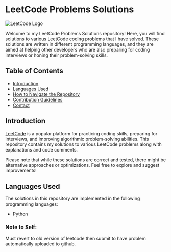 # LeetCode Problems Solutions

![LeetCode Logo](https://assets.leetcode.com/static_assets/public/webpack_bundles/images/logo-dark.e99485d9b.svg)

Welcome to my LeetCode Problems Solutions repository! Here, you will find solutions to various LeetCode coding problems that I have solved. These solutions are written in different programming languages, and they are aimed at helping other developers who are also preparing for coding interviews or honing their problem-solving skills.

## Table of Contents

- [Introduction](#introduction)
- [Languages Used](#languages-used)
- [How to Navigate the Repository](#how-to-navigate-the-repository)
- [Contribution Guidelines](#contribution-guidelines)
- [Contact](#contact)

## Introduction

[LeetCode](https://leetcode.com/) is a popular platform for practicing coding skills, preparing for interviews, and improving algorithmic problem-solving abilities. This repository contains my solutions to various LeetCode problems along with explanations and code comments.

Please note that while these solutions are correct and tested, there might be alternative approaches or optimizations. Feel free to explore and suggest improvements!

## Languages Used

The solutions in this repository are implemented in the following programming languages:

- Python

### Note to Self:

Must revert to old version of leetcode then submit to have problem automatically uploaded to github.

